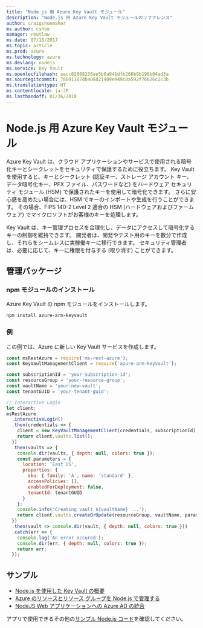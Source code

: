 ```yaml
---
title: "Node.js 用 Azure Key Vault モジュール"
description: "Node.js 用 Azure Key Vault モジュールのリファレンス"
author: craigshoemaker
ms.author: cshoe
manager: routlaw
ms.date: 07/18/2017
ms.topic: article
ms.prod: azure
ms.technology: azure
ms.devlang: nodejs
ms.service: Key Vault
ms.openlocfilehash: aacc02088236ee5b6a941dfb266b9b198b04ad3a
ms.sourcegitcommit: 78001187db408d21909e949c8a592f76626c2c3b
ms.translationtype: HT
ms.contentlocale: ja-JP
ms.lasthandoff: 01/26/2018
---
```

# <a name="azure-key-vault-modules-for-nodejs"></a>Node.js 用 Azure Key Vault モジュール

Azure Key Vault は、クラウド アプリケーションやサービスで使用される暗号化キーとシークレットをセキュリティで保護するために役立ちます。 Key Vault を使用すると、キーとシークレット (認証キー、ストレージ アカウント キー、データ暗号化キー、PFX ファイル、パスワードなど) をハードウェア セキュリティ モジュール (HSM) で保護されたキーを使用して暗号化できます。 さらに安心感を高めたい場合には、HSM でキーのインポートや生成を行うことができます。 その場合、FIPS 140-2 Level 2 適合の HSM (ハードウェアおよびファームウェア) でマイクロソフトがお客様のキーを処理します。

Key Vault は、キー管理プロセスを合理化し、データにアクセスして暗号化するキーの制御を維持できます。 開発者は、開発やテスト用のキーを数分で作成し、それらをシームレスに実稼働キーに移行できます。 セキュリティ管理者は、必要に応じて、キーに権限を付与する (取り消す) ことができます。

## <a name="management-package"></a>管理パッケージ

### <a name="install-the-npm-module"></a>npm モジュールのインストール 

Azure Key Vault の npm モジュールをインストールします。

```bash
npm install azure-arm-keyvault
```

### <a name="example"></a>例

この例では、Azure に新しい Key Vault サービスを作成します。

```javascript
const msRestAzure = require('ms-rest-azure');
const KeyVaultManagementClient = require('azure-arm-keyvault');

const subscriptionId = 'your-subscription-id';
const resourceGroup = 'your-resource-group';
const vaultName = 'your-new-vault';
const tenantGUID = 'your-tenant-guid';

// Interactive Login
let client;
msRestAzure
  .interactiveLogin()
  .then(credentials => {
    client = new KeyVaultManagementClient(credentials, subscriptionId);
    return client.vaults.list();
  })
  .then(vaults => {
    console.dir(vaults, { depth: null, colors: true });
    const parameters = {
      location: 'East US',
      properties: {
        sku: { family: 'A', name: 'standard' },
        accessPolicies: [],
        enabledForDeployment: false,
        tenantId: tenantGUID
      }
    };
    console.info('Creating vault ${vaultName} ...');
    return client.vaults.createOrUpdate(resourceGroup, vaultName, parameters);
  })
  .then(vault => console.dir(vault, { depth: null, colors: true }))
  .catch(err => {
    console.log('An error occured');
    console.dir(err, { depth: null, colors: true });
    return err;
  });
```

## <a name="samples"></a>サンプル

- [Node.js を使用した Key Vault の概要](https://azure.microsoft.com/resources/samples/key-vault-node-getting-started/)
- [Azure のリソースとリソース グループを Node.js で管理する](https://azure.microsoft.com/resources/samples/resource-manager-node-resources-and-groups/) 
- [NodeJS Web アプリケーションへの Azure AD の統合](https://azure.microsoft.com/resources/samples/active-directory-node-webapp-openidconnect/) 

アプリで使用できるその他の[サンプル Node.js コード](https://azure.microsoft.com/resources/samples/?platform=nodejs)を確認してください。
